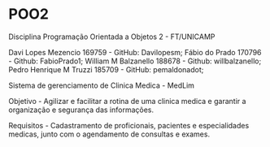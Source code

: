 # POO2
Disciplina Programação Orientada a Objetos 2 - FT/UNICAMP

Davi Lopes Mezencio 169759 - GitHub: Davilopesm; 
Fábio do Prado 170796 - Github: FabioPrado1; 
William M Balzanello 188678 - Github: willbalzanello; 
Pedro Henrique M Truzzi 185709 - GitHub: pemaldonadot;


Sistema de gerenciamento de Clinica Medica - MedLim

Objetivo - Agilizar e facilitar a rotina de uma clinica medica e garantir a organização e segurança das informações.

Requisitos - Cadastramento de proficionais, pacientes e especialidades medicas, junto com o agendamento de consultas e exames.


